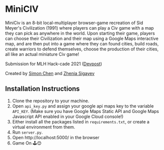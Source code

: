 # MiniCIV

MiniCiv is an 8-bit local-multiplayer browser-game recreation of Sid Meyer's Civilization (1991) where players can play a Civ game with a map they can pick as anywhere in the world. Upon starting their game, players can choose their Civilization and their map using a Google Maps interactive map, and are then put into a game where they can found cities, build roads, create warriors to defend themselves, choose the production of their cities, all like an actual miniature Civ game!

Submission for MLH Hack-cade 2021 ([Devpost](https://devpost.com/software/miniciv))
 
Created by [Simon Chen](https://github.com/SimonChenWasTaken) and  [Zhenia Sigayev](https://github.com/zheniasigayev)

## Installation Instructions

1. Clone the repository to your machine.
1. Open `api_key.py` and assign your google api maps key to the variable `API_KEY`. (Make sure you have Google Maps Static API and Google Maps Javascript API enabled in your Google Cloud console!)
1. Either install all the packages listed in `requirements.txt`, or create a virtual environment from them.
1. Run `server.py`.
1. Open http://localhost:5000/ in the browser 
1. Game On 🕹️😊

